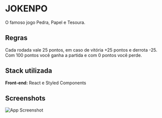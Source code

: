 
# JOKENPO

O famoso jogo Pedra, Papel e Tesoura.



## Regras

Cada rodada vale 25 pontos, em caso de vitória +25 pontos e derrota -25. Com 100 pontos você ganha a partida e com 0 pontos você perde. 


## Stack utilizada

**Front-end:** React e Styled Components




## Screenshots

![App Screenshot](https://i.imgur.com/66UmfQ3.png)


